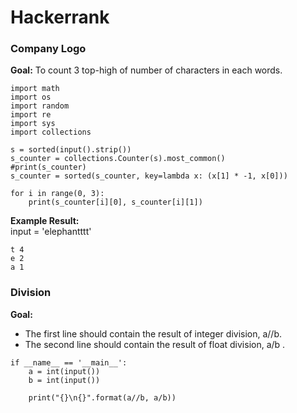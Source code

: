 # Hackerrank

### Company Logo
**Goal:** To count 3 top-high of number of characters in each words.

```
import math
import os
import random
import re
import sys
import collections

s = sorted(input().strip())
s_counter = collections.Counter(s).most_common()
#print(s_counter)
s_counter = sorted(s_counter, key=lambda x: (x[1] * -1, x[0]))

for i in range(0, 3):
    print(s_counter[i][0], s_counter[i][1])
```
**Example Result:** <br/>
input = 'elephantttt'
```
t 4
e 2
a 1
```


### Division
**Goal:** 
- The first line should contain the result of integer division, a//b. 
- The second line should contain the result of float division, a/b .
```
if __name__ == '__main__':
    a = int(input())
    b = int(input())
    
    print("{}\n{}".format(a//b, a/b))
```
